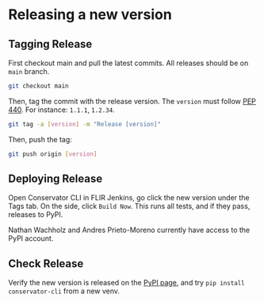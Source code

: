 # Releasing a new version

## Tagging Release

First checkout main and pull the latest commits. All releases 
should be on `main` branch.

```bash
git checkout main
```

Then, tag the commit with the release version. The `version` must
follow [PEP 440](https://www.python.org/dev/peps/pep-0440/). For instance: `1.1.1`, `1.2.34`.

```bash
git tag -a [version] -m "Release [version]"
```

Then, push the tag:

```bash
git push origin [version]
```

## Deploying Release

Open Conservator CLI in FLIR Jenkins, go click the new version under the Tags tab.
On the side, click `Build Now`. This runs all tests, and if they pass, releases to PyPI.

Nathan Wachholz and Andres Prieto-Moreno currently have access to the PyPI account.

## Check Release

Verify the new version is released on the [PyPI page](https://pypi.org/project/conservator-cli/), and try `pip install conservator-cli` from a new venv.
